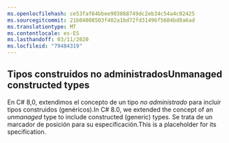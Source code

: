```yaml
---
ms.openlocfilehash: ce53faf64bbee903868749dc2eb34c54a4c02425
ms.sourcegitcommit: 21b04008503f402a1bd72fd31496f5604bd8a6ad
ms.translationtype: MT
ms.contentlocale: es-ES
ms.lasthandoff: 03/11/2020
ms.locfileid: "79484319"
---
```

## <a name="unmanaged-constructed-types"></a><span data-ttu-id="05696-101">Tipos construidos no administrados</span><span class="sxs-lookup"><span data-stu-id="05696-101">Unmanaged constructed types</span></span>

<span data-ttu-id="05696-102">En C# 8,0, extendimos el concepto de un tipo *no administrado* para incluir tipos construidos (genéricos).</span><span class="sxs-lookup"><span data-stu-id="05696-102">In C# 8.0, we extended the concept of an *unmanaged* type to include constructed (generic) types.</span></span> <span data-ttu-id="05696-103">Se trata de un marcador de posición para su especificación.</span><span class="sxs-lookup"><span data-stu-id="05696-103">This is a placeholder for its specification.</span></span>
